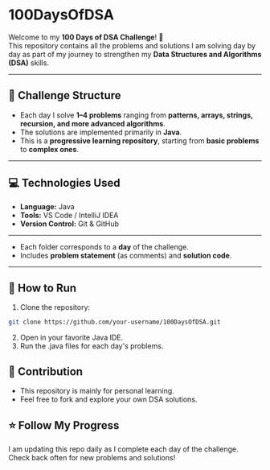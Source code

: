 # 100DaysOfDSA

Welcome to my **100 Days of DSA Challenge**! 🎯  
This repository contains all the problems and solutions I am solving day by day as part of my journey to strengthen my **Data Structures and Algorithms (DSA)** skills.

---

## 📅 Challenge Structure

- Each day I solve **1–4 problems** ranging from **patterns, arrays, strings, recursion, and more advanced algorithms**.  
- The solutions are implemented primarily in **Java**.  
- This is a **progressive learning repository**, starting from **basic problems** to **complex ones**.

---

## 💻 Technologies Used

- **Language:** Java  
- **Tools:** VS Code / IntelliJ IDEA  
- **Version Control:** Git & GitHub  

---


- Each folder corresponds to a **day** of the challenge.  
- Includes **problem statement** (as comments) and **solution code**.  

---

## 🚀 How to Run

1. Clone the repository:
```bash
git clone https://github.com/your-username/100DaysOfDSA.git
```
2. Open in your favorite Java IDE.
3. Run the .java files for each day's problems.

## 📌 Contribution

- This repository is mainly for personal learning.
- Feel free to fork and explore your own DSA solutions.
  
## ⭐ Follow My Progress

I am updating this repo daily as I complete each day of the challenge.
Check back often for new problems and solutions!

